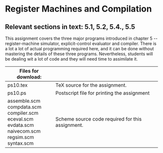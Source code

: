 # Register Machines and Compilation

## Relevant sections in text: 5.1, 5.2, 5.4., 5.5

This assignment covers the three major programs introduced in chapter 5 -- register-machine simulator, explicit-control evaluator and compiler. There is a lot a lot of actual programming required here, and it can be done without mastering the details of these three programs. Nevertheless, students will be dealing wit a lot of code and they will need time to assimilate it.

|Files for download:||
|-|-|
|ps10.tex|TeX source for the assignment.|
|ps10.ps|Postscript file for printing the assignment|
|assemble.scm<br />compdata.scm<br />compiler.scm<br />eceval.scm<br />evdata.scm<br />naivecom.scm<br />regsim.scm<br />syntax.scm|Scheme source code required for this assignment.|